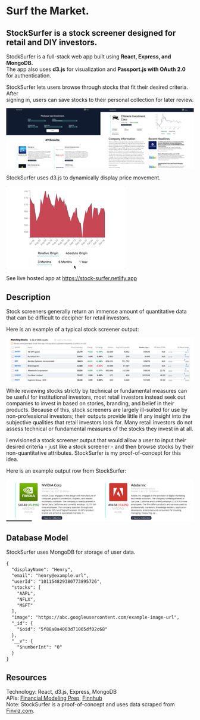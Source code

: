 # Surf the Market.
## StockSurfer is a stock screener designed for retail and DIY investors.

StockSurfer is a full-stack web app built using **React, Express, and MongoDB.**  
The app also uses **d3.js** for visualization and **Passport.js with OAuth 2.0** for authentication.

StockSurfer lets users browse through stocks that fit their desired criteria. After  
signing in, users can save stocks to their personal collection for later review.

![demo](public/demo.jpg)

StockSurfer uses d3.js to dynamically display price movement.

![demo](public/demo-chart.gif)
  
See live hosted app at https://stock-surfer.netlify.app

## Description

Stock screeners generally return an immense amount of quantitative data that can be difficult to decipher for retail investors. 

Here is an example of a typical stock screener output:

![typical stock screener example](public/ss-example.jpg)

While reviewing stocks strictly by technical or fundamental measures can be useful for institutional investors, most retail investors instead seek out companies to invest in based on stories, branding, and belief in their products. Because of this, stock screeners are largely ill-suited for use by non-professional investors; their outputs provide little if any insight into the subjective qualities that retail investors look for. Many retail investors do not assess technical or fundamental measures of the stocks they invest in at all.

I envisioned a stock screener output that would allow a user to input their desired criteria - just like a stock screener - and then browse stocks by their non-quantitative attributes. StockSurfer is my proof-of-concept for this idea.

Here is an example output row from StockSurfer:

![demo card](public/demo-card.png)

## Database Model

StockSurfer uses MongoDB for storage of user data.

    {
      "displayName": "Henry",
      "email": "henry@example.url",
      "userId": "101154829380773895726",
      "stocks": [
        "AAPL",
        "NFLX",
        "MSFT"
      ],
      "image": "https://abc.googleusercontent.com/example-image-url",
      "_id": {
        "$oid": "5f88a8a4003d71065df02c68"
      },
      "__v": {
        "$numberInt": "0"
      }
    }

## Resources
Technology: React, d3.js, Express, MongoDB  
APIs: [Financial Modeling Prep](https://financialmodelingprep.com), [Finnhub](https://finnhub.io/)   
Note: StockSurfer is a proof-of-concept and uses data scraped from [Finviz.com](https://finviz.com).
